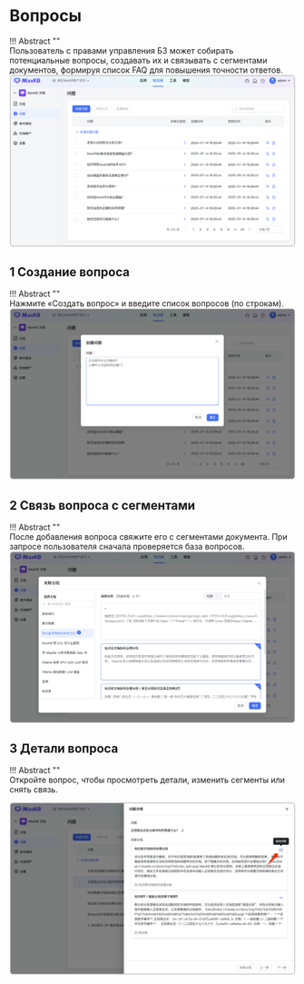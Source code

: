 # Вопросы

!!! Abstract ""  
    Пользователь с правами управления БЗ может собирать потенциальные вопросы, создавать их и связывать с сегментами документов, формируя список FAQ для повышения точности ответов.
![问题列表](../../img/dataset/problem_list.png)

## 1 Создание вопроса

!!! Abstract ""  
    Нажмите «Создать вопрос» и введите список вопросов (по строкам).
![创建问题](../../img/dataset/create_problem.png)

## 2 Связь вопроса с сегментами

!!! Abstract ""  
    После добавления вопроса свяжите его с сегментами документа. При запросе пользователя сначала проверяется база вопросов.
![问题关联分段](../../img/dataset/problem_segmentation.png)

## 3 Детали вопроса

!!! Abstract ""  
    Откройте вопрос, чтобы просмотреть детали, изменить сегменты или снять связь.

![问题详情](../../img/dataset/problem_detail.png)
